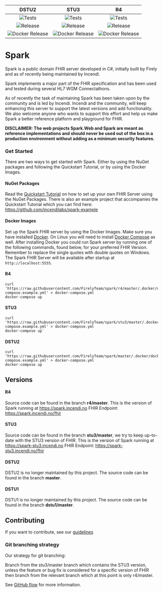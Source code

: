 |DSTU2|STU3|R4
|:-:|:-:|:-:
|![Tests](https://github.com/FirelyTeam/spark/workflows/Tests/badge.svg?branch=develop)|![Tests](https://github.com/FirelyTeam/spark/workflows/Tests/badge.svg?branch=stu3%2Fdevelop)|![Tests](https://github.com/FirelyTeam/spark/workflows/Tests/badge.svg?branch=r4%2Fdevelop)
|![Release](https://github.com/FirelyTeam/spark/workflows/Release/badge.svg)|![Release](https://github.com/FirelyTeam/spark/workflows/Release/badge.svg)|![Release](https://github.com/FirelyTeam/spark/workflows/Release/badge.svg)
|![Docker Release](https://github.com/FirelyTeam/spark/workflows/Docker%20Release/badge.svg)|![Docker Release](https://github.com/FirelyTeam/spark/workflows/Docker%20Release/badge.svg)|![Docker Release](https://github.com/FirelyTeam/spark/workflows/Docker%20Release/badge.svg)

Spark
=====

Spark is a public domain FHIR server developed in C#, initially built by Firely and as of recently being
maintained by Incendi.

Spark implements a major part of the FHIR specification and has been used and tested during several
HL7 WGM Connectathons.

As of recently the task of maintaining Spark has been taken upon by the community and is led by Incendi.
Incendi and the community, will keep enhancing this server to support the latest versions and add functionality.
We also welcome anyone who wants to support this effort and help us make Spark a better reference
platform and playground for FHIR.

**DISCLAIMER: The web projects Spark.Web and Spark are meant as reference implementations and should never be used out of the box in a production environment without adding as a minimum security features.**

### Get Started
There are two ways to get started with Spark. Either by using the NuGet packages and following the Quickstart Tutorial, or by using the Docker Images.

#### NuGet Packages
Read the [Quickstart Tutorial](https://firelyteam.github.io/spark/quickstart) on how to set up your own FHIR Server using the NuGet Packages. There is also an example project that accompanies the Quickstart Tutorial which you can find here: https://github.com/incendilabs/spark-example

#### Docker Images
Set up the Spark FHIR server by using the Docker Images. Make sure you have installed [Docker](https://docs.docker.com/install/). On Linux you will need to install [Docker Compose](https://docs.docker.com/compose/install/) as well. After installing Docker you could run Spark server by running one of the following commands, found below, for your preferred FHIR Version. Remember to replace the single quotes with double quotes on Windows. The Spark FHIR Server will be available after startup at `http://localhost:5555`.

#### R4
```
curl 'https://raw.githubusercontent.com/FirelyTeam/spark/r4/master/.docker/docker-compose.example.yml' > docker-compose.yml
docker-compose up
```
#### STU3
```
curl 'https://raw.githubusercontent.com/FirelyTeam/spark/stu3/master/.docker/docker-compose.example.yml' > docker-compose.yml
docker-compose up`
```

#### DSTU2
```
curl 'https://raw.githubusercontent.com/FirelyTeam/spark/master/.docker/docker-compose.example.yml' > docker-compose.yml 
docker-compose up
```

## Versions

#### R4
Source code can be found in the branch **r4/master**. This is the version of Spark running at https://spark.incendi.no
FHIR Endpoint: https://spark.incendi.no/fhir

#### STU3
Source code can be found in the branch **stu3/master**, we try to keep up-to-date with the STU3 version of FHIR.
This is the version of Spark running at https://spark-stu3.incendi.no FHIR Endpoint: https://spark-stu3.incendi.no/fhir

#### DSTU2
DSTU2 is no longer maintained by this project. The source code can be found in the branch **master**.

#### DSTU1
DSTU1 is no longer maintained by this project. The source code can be found in the branch **dstu1/master**.

## Contributing
If you want to contribute, see our [guidelines](https://github.com/furore-fhir/spark/wiki/Contributing)

### Git branching strategy
Our strategy for git branching:

Branch from the stu3/master branch which contains the STU3 version, unless the feature or bug fix is considered for a specific version of FHIR then branch from the relevant branch which at this point is only r4/master.

See [GitHub flow](https://guides.github.com/introduction/flow/) for more information.
